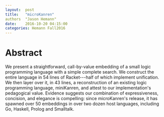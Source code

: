 ```yaml
--- 
layout:  post 
title:   "microKanren"
authors  "Jason Hemann" 
date:    2016-10-20 04:15:00 
categories: Hemann Fall2016
--- 
```


# Abstract

We present a straightforward, call-by-value embedding of a small logic
programming language with a simple complete search. We construct the
entire language in 54 lines of Racket---half of which implement
unification. We then layer over it, in 43 lines, a reconstruction of
an existing logic programming language, miniKanren, and attest to our
implementation's pedagogical value. Evidence suggests our combination
of expressiveness, concision, and elegance is compelling: since
microKanren's release, it has spawned over 50 embeddings in over two
dozen host languages, including Go, Haskell, Prolog and Smalltalk.
